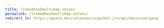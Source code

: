 ```yaml
---
title: linkedhashmultimap.values
permalink: /linkedhashmultimap.values/
redirect_to: https://guava.dev/releases/snapshot-jre/api/docs/com/google/common/collect/LinkedHashMultimap.html#values--
---
```

